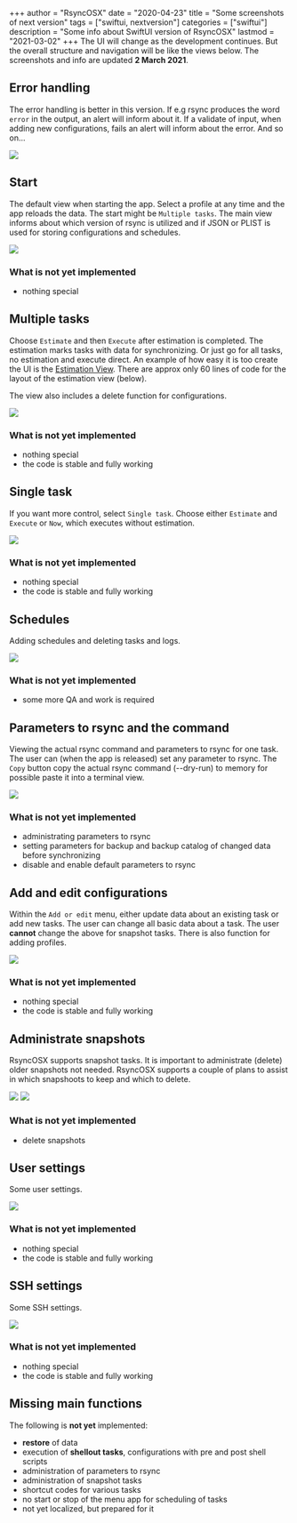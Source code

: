 +++
author = "RsyncOSX"
date = "2020-04-23"
title =  "Some screenshots of next version"
tags = ["swiftui, nextversion"]
categories = ["swiftui"]
description = "Some info about SwiftUI version of RsyncOSX"
lastmod = "2021-03-02"
+++
The UI will change as the development continues. But the overall structure and navigation will be like the views below. The screenshots and info are updated **2 March 2021**.

## Error handling

The error handling is better in this version. If e.g rsync produces the word `error` in the output,  an alert will inform about it. If a validate of input, when adding new configurations, fails an alert will inform about the error. And so on...

![](/images/RsyncOSX/master/swiftui/error.png)

## Start

The default view when starting the app. Select a profile at any time and the app reloads the data. The start might be `Multiple tasks`. The main view informs about which version of rsync is utilized and if JSON or PLIST is used for storing configurations and schedules.

![](/images/RsyncOSX/master/swiftui/start.png)

### What is not yet implemented

- nothing special

## Multiple tasks

Choose `Estimate` and then `Execute` after estimation is completed. The estimation marks tasks with data for synchronizing. Or just go for all tasks, no estimation and execute direct. An example of how easy it is too create the UI is the [Estimation View](https://github.com/rsyncOSX/RsyncSwiftUI/blob/main/RsyncUI/Views/Multitask/EstimationView.swift). There are approx only 60 lines of code for the layout of the estimation view (below).

The view also includes a delete function for configurations.

![](/images/RsyncOSX/master/swiftui/multiple.png)

### What is not yet implemented

- nothing special
- the code is stable and fully working

## Single task

If you want more control, select `Single task`. Choose either `Estimate` and `Execute` or `Now`, which executes without estimation.

![](/images/RsyncOSX/master/swiftui/single.png)

### What is not yet implemented

- nothing special
- the code is stable and fully working

## Schedules

Adding schedules and deleting tasks and logs.

![](/images/RsyncOSX/master/swiftui/schedule.png)

### What is not yet implemented

- some more QA and work is required

## Parameters to rsync and the command

Viewing the actual rsync command and parameters to rsync for one task. The user can (when the app is released) set any parameter to rsync. The `Copy` button copy the actual rsync command (--dry-run) to memory for possible paste it into a terminal view.

![](/images/RsyncOSX/master/swiftui/rsynccommand.png)

### What is not yet implemented

- administrating parameters to rsync
- setting parameters for backup and backup catalog of changed data before synchronizing
- disable and enable default parameters to rsync

## Add and edit configurations

Within the `Add or edit` menu, either update data about an existing task or add new tasks. The user can change all basic data about a task. The user **cannot** change the above for snapshot tasks. There is also function for adding profiles.

![](/images/RsyncOSX/master/swiftui/addedit.png)

### What is not yet implemented

- nothing special
- the code is stable and fully working

## Administrate snapshots

RsyncOSX supports snapshot tasks. It is important to administrate (delete) older snapshots not needed. RsyncOSX supports a couple of plans to assist in which snapshoots to keep and which to delete.

![](/images/RsyncOSX/master/swiftui/snapshot.png)
![](/images/RsyncOSX/master/swiftui/snapshottag.png)

### What is not yet implemented

- delete snapshots

## User settings

Some user settings.

![](/images/RsyncOSX/master/swiftui/settings.png)

### What is not yet implemented

- nothing special
- the code is stable and fully working

## SSH settings

Some SSH settings.

![](/images/RsyncOSX/master/swiftui/ssh.png)

### What is not yet implemented

- nothing special
- the code is stable and fully working

## Missing main functions

The following is **not yet** implemented:

- **restore** of data
- execution of **shellout tasks**, configurations with pre and post shell scripts
- administration of parameters to rsync
- administration of snapshot tasks
- shortcut codes for various tasks
- no start or stop of the menu app for scheduling of tasks
- not yet localized, but prepared for it
